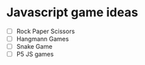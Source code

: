 # Javascript game ideas


* [ ] Rock Paper Scissors
* [ ] Hangmann Games
* [ ] Snake Game
* [ ] P5 JS games
